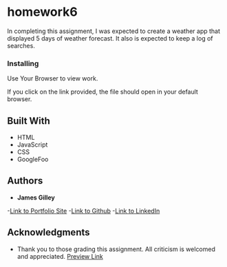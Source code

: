 # homework6

 In completing this assignment, I was expected to create a weather app that displayed 5 days of weather forecast. It also is expected to keep a log of searches.

### Installing

Use Your Browser to view work.

If you click on the link provided, the file should open in your default browser.

## Built With

* HTML
* JavaScript
* CSS
* GoogleFoo

## Authors

* **James Gilley**

-[Link to Portfolio Site](https://jamesgilley.github.io/homework6/)
-[Link to Github](https://github.com/jamesgilley/homework6)
-[Link to LinkedIn](https://www.linkedin.com/in/james-gilley-312466187/)


## Acknowledgments

* Thank you to those grading this assignment. All criticism is welcomed and appreciated. 
[Preview Link ](https://jamesgilley.github.io/homework6/)